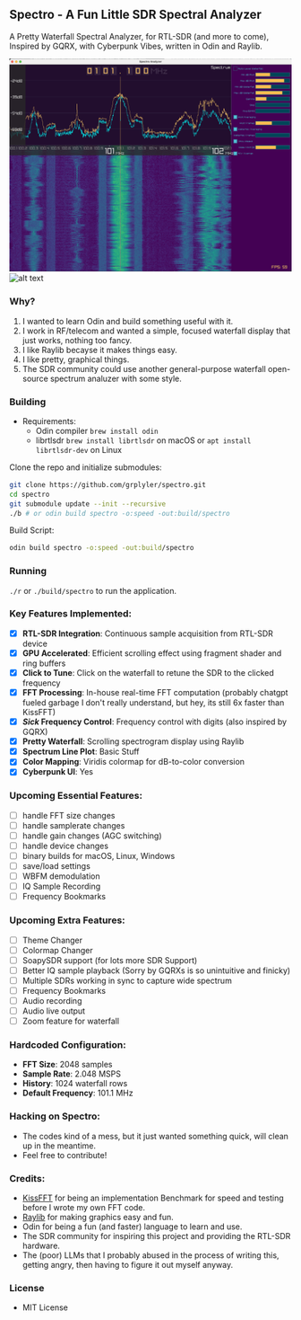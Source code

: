## Spectro - A Fun Little SDR Spectral Analyzer

A Pretty Waterfall Spectral Analyzer, for RTL-SDR (and more to come), Inspired by GQRX, with Cyberpunk Vibes, written in Odin and Raylib.

![alt text](images/image.png)
![alt text](images/spectro.gif)

### Why?
1. I wanted to learn Odin and build something useful with it.
2. I work in RF/telecom and wanted a simple, focused waterfall display that just works, nothing too fancy.
3. I like Raylib becayse it makes things easy.
4. I like pretty, graphical things.
5. The SDR community could use another general-purpose waterfall open-source spectrum analuzer with some style.

### Building
- Requirements:
  - Odin compiler `brew install odin`
  - librtlsdr `brew install librtlsdr` on macOS or `apt install librtlsdr-dev` on Linux
 
Clone the repo and initialize submodules:
```bash
git clone https://github.com/grplyler/spectro.git
cd spectro
git submodule update --init --recursive
./b # or odin build spectro -o:speed -out:build/spectro
```

Build Script:
```bash
odin build spectro -o:speed -out:build/spectro
```

### Running
`./r` or `./build/spectro` to run the application.

### Key Features Implemented:
- [x] **RTL-SDR Integration**: Continuous sample acquisition from RTL-SDR device
- [x] **GPU Accelerated**: Efficient scrolling effect using fragment shader and ring buffers
- [x] **Click to Tune**: Click on the waterfall to retune the SDR to the clicked frequency 
- [x] **FFT Processing**: In-house real-time FFT computation (probably chatgpt fueled garbage I don't really understand, but hey, its still 6x faster than KissFFT)
- [x] ***Sick* Frequency Control**: Frequency control with digits (also inspired by GQRX)
- [x] **Pretty Waterfall**: Scrolling spectrogram display using Raylib
- [x] **Spectrum Line Plot**: Basic Stuff
- [x] **Color Mapping**: Viridis colormap for dB-to-color conversion
- [x] **Cyberpunk UI**: Yes

### Upcoming Essential Features:
- [ ] handle FFT size changes
- [ ] handle samplerate changes
- [ ] handle gain changes (AGC switching)
- [ ] handle device changes
- [ ] binary builds for macOS, Linux, Windows
- [ ] save/load settings
- [ ] WBFM demodulation
- [ ] IQ Sample Recording
- [ ] Frequency Bookmarks

### Upcoming Extra Features:
- [ ] Theme Changer
- [ ] Colormap Changer
- [ ] SoapySDR support (for lots more SDR Support)
- [ ] Better IQ sample playback (Sorry by GQRXs is so unintuitive and finicky)
- [ ] Multiple SDRs working in sync to capture wide spectrum
- [ ] Frequency Bookmarks
- [ ] Audio recording
- [ ] Audio live output
- [ ] Zoom feature for waterfall

### Hardcoded Configuration:
- **FFT Size**: 2048 samples
- **Sample Rate**: 2.048 MSPS  
- **History**: 1024 waterfall rows
- **Default Frequency**: 101.1 MHz

### Hacking on Spectro:
- The codes kind of a mess, but it just wanted something quick, will clean up in the meantime. 
- Feel free to contribute!

### Credits:
- [KissFFT](https://github.com/mborgerding/kissfft) for being an implementation Benchmark for speed and testing before I wrote my own FFT code.
- [Raylib](https://github.com/raysan5/raylib) for making graphics easy and fun.
- Odin for being a fun (and faster) language to learn and use.
- The SDR community for inspiring this project and providing the RTL-SDR hardware.
- The (poor) LLMs that I probably abused in the process of writing this, getting angry, then having to figure it out myself anyway.

### License
- MIT License